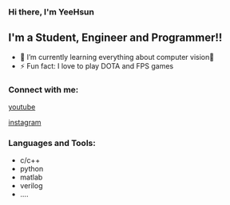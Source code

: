 ### Hi there, I'm YeeHsun 


## I'm a Student, Engineer and Programmer!!

- 🌱 I’m currently learning everything about computer vision🤣
- ⚡ Fun fact: I love to play DOTA and FPS games


### Connect with me:
[youtube](https://www.youtube.com/channel/UCwMgS1y_0bqoNv3FONzpYDg)

[instagram](https://www.instagram.com/?hl=zh-tw)


### Languages and Tools:
* c/c++
* python
* matlab
* verilog
* ....
